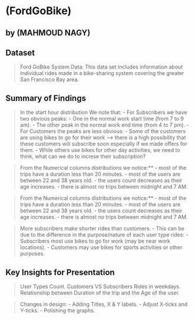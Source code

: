 # (FordGoBike)
## by (MAHMOUD NAGY)


## Dataset

> Ford GoBike System Data: This data set includes information about individual rides made in a bike-sharing system covering the greater San Francisco Bay area.


## Summary of Findings

> In the start hour distribution We note that:
    - For Subscribers we have two obvious peaks:
        - One in the normal work start time (from 7 to 9 am).
        - The other peak in the normal work end time (from 4 to 7 pm).
    - For Customers the peaks are less obvious:
        - Some of the customers are using bikes to go for their work --> there is a high possibility that these customers will subscribe soon especially if we made offers for them.
        - While others use bikes for other day activities, we need to think, what can we do to increse their subscription? 

> From the Numerical columns distributions we notice:**
    - most of the trips have a duration less than 20 minutes. 
    - most of the users are between 22 and 38 years old.
    - the users count decreases as their age increases.
    - there is almost no trips between midnight and 7 AM.

> From the Numerical columns distributions we notice:**
    - most of the trips have a duration less than 20 minutes. 
    - most of the users are between 22 and 38 years old.
    - the users count decreases as their age increases.
    - there is almost no trips between midnight and 7 AM.

> More subscribers make shorter rides than customers. 
    - This can be due to the difference in the purpose/nature of each user type rides: 
        - Subscribers most use bikes to go for work (may be near work locations).
        - Customers may use bikes for sports activities or other purposes.

 
## Key Insights for Presentation

> User Types Count.
> Customers VS Subscribers Rides in weekdays.
> Relationship between Duration of the trip and the Age of the user.

> Changes in design:
     - Adding Titles, X & Y labels.
     - Adjust X-ticks and Y-ticks.
     - Polishing the graphs.

